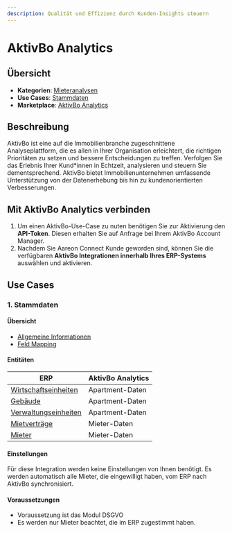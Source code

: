 ```yaml
---
description: Qualität und Effizienz durch Kunden-Insights steuern
---
```


# AktivBo Analytics

## Übersicht

* **Kategorien**: [Mieteranalysen](../kategorien/mieter-analysen.md)
* **Use Cases**: [Stammdaten](../use-cases/stammdaten.md)
* **Marketplace**: [AktivBo Analytics](https://marketplace.aareon.com/de/listings/aktivbo)

## Beschreibung

AktivBo ist eine auf die Immobilienbranche zugeschnittene Analyseplattform, die es allen in Ihrer Organisation erleichtert, die richtigen Prioritäten zu setzen und bessere Entscheidungen zu treffen. Verfolgen Sie das Erlebnis Ihrer Kund\*innen in Echtzeit, analysieren und steuern Sie dementsprechend. AktivBo bietet Immobilienunternehmen umfassende Unterstützung von der Datenerhebung bis hin zu kundenorientierten Verbesserungen.

## Mit AktivBo Analytics verbinden

1. Um einen AktivBo-Use-Case zu nuten benötigen Sie zur Aktivierung den **API-Token**. Diesen erhalten Sie auf Anfrage bei Ihrem AktivBo Account Manager.
2. Nachdem Sie Aareon Connect Kunde geworden sind, können Sie die verfügbaren **AktivBo Integrationen innerhalb Ihres ERP-Systems** auswählen und aktivieren.

## Use Cases

### 1. Stammdaten

#### Übersicht

* [Allgemeine Informationen](../use-cases/stammdaten.md)
* [Feld Mapping](https://docs.google.com/spreadsheets/d/1b5iCRsnGxBGTXNzHzaNm0SlfRoIpbRofghzS-7HwbVc/edit#gid=1213044489\&fvid=23969279)

#### Entitäten

| ERP                                                            | AktivBo Analytics |
| -------------------------------------------------------------- | ----------------- |
| [Wirtschaftseinheiten](../entitaeten/wirtschaftseinheiten.md)  | Apartment-Daten   |
| [Gebäude](../entitaeten/gebaeude.md)                           | Apartment-Daten   |
| [Verwaltungseinheiten](../kategorien/eigentuemerverwaltung.md) | Apartment-Daten   |
| [Mietverträge](../entitaeten/mietvertraege.md)                 | Mieter-Daten      |
| [Mieter](../entitaeten/mieter.md)                              | Mieter-Daten      |

#### Einstellungen

Für diese Integration werden keine Einstellungen von Ihnen benötigt. Es werden automatisch alle Mieter, die eingewilligt haben, vom ERP nach AktivBo synchronisiert.

#### Voraussetzungen

* Voraussetzung ist das Modul DSGVO
* Es werden nur Mieter beachtet, die im ERP zugestimmt haben.
